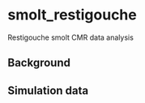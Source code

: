 # smolt_restigouche
Restigouche smolt  CMR data analysis



## Background



## Simulation data





